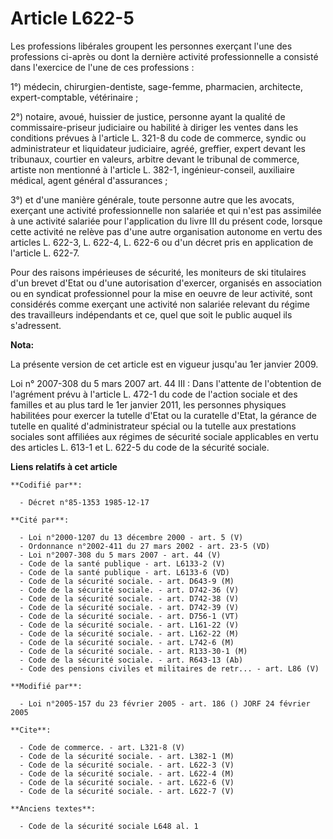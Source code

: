 # Article L622-5

Les professions libérales groupent les personnes exerçant l'une des professions ci-après ou dont la dernière activité
professionnelle a consisté dans l'exercice de l'une de ces professions :

1°) médecin, chirurgien-dentiste, sage-femme, pharmacien, architecte, expert-comptable, vétérinaire ;

2°) notaire, avoué, huissier de justice, personne ayant la qualité de commissaire-priseur judiciaire ou habilité à diriger
les ventes dans les conditions prévues à l'article L. 321-8 du code de commerce, syndic ou administrateur et liquidateur
judiciaire, agréé, greffier, expert devant les tribunaux, courtier en valeurs, arbitre devant le tribunal de commerce,
artiste non mentionné à l'article L. 382-1, ingénieur-conseil, auxiliaire médical, agent général d'assurances ;

3°) et d'une manière générale, toute personne autre que les avocats, exerçant une activité professionnelle non salariée et
qui n'est pas assimilée à une activité salariée pour l'application du livre III du présent code, lorsque cette activité ne
relève pas d'une autre organisation autonome en vertu des articles L. 622-3, L. 622-4, L. 622-6 ou d'un décret pris en
application de l'article L. 622-7.

Pour des raisons impérieuses de sécurité, les moniteurs de ski titulaires d'un brevet d'Etat ou d'une autorisation d'exercer,
organisés en association ou en syndicat professionnel pour la mise en oeuvre de leur activité, sont considérés comme exerçant
une activité non salariée relevant du régime des travailleurs indépendants et ce, quel que soit le public auquel ils
s'adressent.

**Nota:**

La présente version de cet article est en vigueur jusqu'au 1er janvier 2009.

Loi n° 2007-308 du 5 mars 2007 art. 44 III : Dans l'attente de l'obtention de l'agrément prévu à l'article L. 472-1 du code
de l'action sociale et des familles et au plus tard le 1er janvier 2011, les personnes physiques habilitées pour exercer la
tutelle d'Etat ou la curatelle d'Etat, la gérance de tutelle en qualité d'administrateur spécial ou la tutelle aux
prestations sociales sont affiliées aux régimes de sécurité sociale applicables en vertu des articles L. 613-1 et L. 622-5 du
code de la sécurité sociale.

**Liens relatifs à cet article**

	**Codifié par**:

	  - Décret n°85-1353 1985-12-17

	**Cité par**:

	  - Loi n°2000-1207 du 13 décembre 2000 - art. 5 (V)
	  - Ordonnance n°2002-411 du 27 mars 2002 - art. 23-5 (VD)
	  - Loi n°2007-308 du 5 mars 2007 - art. 44 (V)
	  - Code de la santé publique - art. L6133-2 (V)
	  - Code de la santé publique - art. L6133-6 (VD)
	  - Code de la sécurité sociale. - art. D643-9 (M)
	  - Code de la sécurité sociale. - art. D742-36 (V)
	  - Code de la sécurité sociale. - art. D742-38 (V)
	  - Code de la sécurité sociale. - art. D742-39 (V)
	  - Code de la sécurité sociale. - art. D756-1 (VT)
	  - Code de la sécurité sociale. - art. L161-22 (V)
	  - Code de la sécurité sociale. - art. L162-22 (M)
	  - Code de la sécurité sociale. - art. L742-6 (M)
	  - Code de la sécurité sociale. - art. R133-30-1 (M)
	  - Code de la sécurité sociale. - art. R643-13 (Ab)
	  - Code des pensions civiles et militaires de retr... - art. L86 (V)

	**Modifié par**:

	  - Loi n°2005-157 du 23 février 2005 - art. 186 () JORF 24 février 2005

	**Cite**:

	  - Code de commerce. - art. L321-8 (V)
	  - Code de la sécurité sociale. - art. L382-1 (M)
	  - Code de la sécurité sociale. - art. L622-3 (V)
	  - Code de la sécurité sociale. - art. L622-4 (M)
	  - Code de la sécurité sociale. - art. L622-6 (V)
	  - Code de la sécurité sociale. - art. L622-7 (V)

	**Anciens textes**:

	  - Code de la sécurité sociale L648 al. 1
